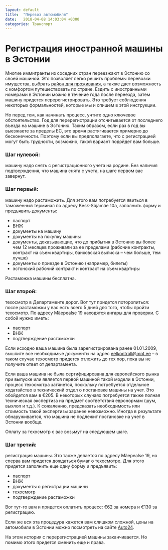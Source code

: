 ```yaml
---
layout: default
title:  "Перевоз автомобиля"
date:   2018-04-08 14:03:04 +0300
categories: Транспорт
---
```

# Регистрация иностранной машины в Эстонии

Многие иммигранты из соседних стран переезжают в Эстонию со своей машиной. Это позволяет легко решить проблемы перевозки имущества, выбрать [район для проживания](../Жилье/2018-04-08-apartments.markdown), а также дает возможность с комфортом путешествовать по стране. Ездить с иностранными номерами в Эстонии можно в течение года после переезда, затем машину придется перерегистрировать. Это требует соблюдения некоторых формальностей, которые мы и опишем в этой инструкции.

Но перед тем, как начинать процесс, учтите одно ключевое обстоятельство. Год для перерегистрации отсчитывается от последнего въезда на машине в Эстонию. Таким образом, если раз в год вы выезжаете за пределы ЕС, это время растягивается примерно до бесконечности. Поэтому если вы предполагаете, что с регистрацией могут быть трудности, возможно, такой вариант подойдет вам больше.

### Шаг нулевой:

машину надо снять с регистрационного учета на родине. Без наличия подтверждения, что машина снята с учета, на шаге первом вас завернут.

### Шаг первый:
машину надо растаможить. Для этого вам потребуется явиться в таможенный терминал по адресу Kesk-Sõjamäe 10a, заполнить форму и предъявить документы:

* паспорт
* ВНЖ
* документы на машину
* документы на покупку машины
* документы, доказывающие, что до прибытия в Эстонию вы более чем 12 месяцев проживали за ее пределами (рабочие контракты, контракт на съем квартиры, банковская выписка – чем больше, тем лучше)
* документы о приезде в Эстонию (например, билеты)
* эстонский рабочий контракт и контракт на съем квартиры

Растаможка машины бесплатна.

### Шаг второй:
техосмотр в Департаменте дорог. Вот тут придется поторопиться: после растаможки у вас есть всего 5 дней для того, чтобы пройти техосмотр. По адресу Mäepealse 19 находятся ангары для проверки. С собой нужно иметь:

* паспорт
* ВНЖ
* подтверждение растаможки

Если исходно ваша машина была зарегистрирована ранее 01.01.2009, вышлите все необходимые документы на адрес eelkontroll@mnt.ee – в таком случае техосмотр придется отложить до тех пор, пока вы не получите ответ от департамента.

Если ваша машина не была сертифицирована для европейского рынка при выпуске или является первой машиной такой модели в Эстонии, процесс техосмотра затянется, поскольку потребуется отдельное ходатайство в технический отдел о постановке машины на учет. 
Это обойдется вам в €205. 
В некоторых случаях потребуется также полная техническая экспертиза на предмет соответствия евронормам (шум, выхлоп и т.д.). К сожалению, предсказать необходимость или стоимость такой экспертизы заранее невозможно. Иногда в результате обнаруживается, что машина не подлежит постановке на учет в Эстонии вообще.

Оплату за техосмотр с вас возьмут на следующем шаге.

### Шаг третий:
регистрация машины. Это также делается по адресу Mäepealse 19, но сперва вам придется дождаться бумаг о техосмотре. Для этого придется заполнить еще одну форму и предъявить:

* паспорт
* ВНЖ
* документы о регистрации машины
* техосмотр
* подтверждение растаможки

Вот тут-то вам и придется оплатить процесс: €62 за номера и €130 за регистрацию.

Если же вся эта процедура кажется вам слишком сложной, цены на автомобили в Эстонии можно посмотреть на сайте [Auto24](http://auto24.ee).

На этом история с перерегистрацией машины заканчивается. Но помимо этого придется сменить еще и права.


